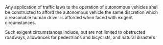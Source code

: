 Any application of traffic laws to the operation of autonomous vehicles shall be constructed to afford the autonomous vehicle the same discretion which a reasonable human driver is afforded when faced with exigent circumstances. 

Such exigent circumstances include, but are not limited to obstructed roadways, allowances for pedestrians and bicyclists, and natural disasters. 